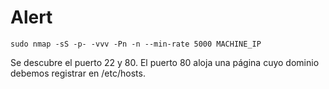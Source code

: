 # Alert
```
sudo nmap -sS -p- -vvv -Pn -n --min-rate 5000 MACHINE_IP
```

Se descubre el puerto 22 y 80. El puerto 80 aloja una página cuyo dominio debemos registrar en /etc/hosts.


